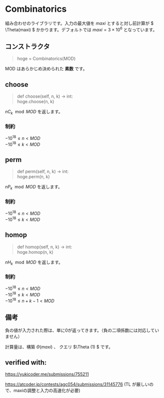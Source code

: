 # Combinatorics
組み合わせのライブラリです。入力の最大値を $maxi$ とすると対し前計算が $ \Theta(maxi) $ かかります。デフォルトでは $maxi = 3 \times 10^6$ となっています。

## コンストラクタ

>hoge = Combinatorics(MOD)

MOD はあらかじめ決められた <strong>素数</strong> です。



## choose
>def choose(self, n, k) -> int:\
>hoge.choose(n, k)

${}n C_k  \mod MOD$ を返します。

### 制約
$-10^{18} \le n < MOD$\
$-10^{18} \le k < MOD$

## perm
>def perm(self, n, k) -> int:\
>hoge.perm(n, k)

${}n P_k  \mod MOD$ を返します。

### 制約
$-10^{18} \le n < MOD$\
$-10^{18} \le k < MOD$

## homop
>def homop(self, n, k) -> int:\
>hoge.homop(n, k)

${}n H_k  \mod MOD$ を返します。

### 制約

$-10^{18} \le n < MOD$\
$-10^{18} \le k < MOD$\
$-10^{18} \le n + k - 1 < MOD$

## 備考
負の値が入力された際は、単に0が返ってきます。（負の二項係数には対応していません）

計算量は、構築 $\Theta (maxi)$ 、 クエリ $\Theta (1) $ です。

## verified with:
https://yukicoder.me/submissions/755211

https://atcoder.jp/contests/agc054/submissions/31145776 (TL が厳しいので、maxiの調整と入力の高速化が必要)
